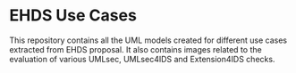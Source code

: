 # EHDS Use Cases

This repository contains all the UML models created for different use cases extracted from EHDS proposal. It also contains images related to the evaluation of various UMLsec, UMLsec4IDS and Extension4IDS checks. 